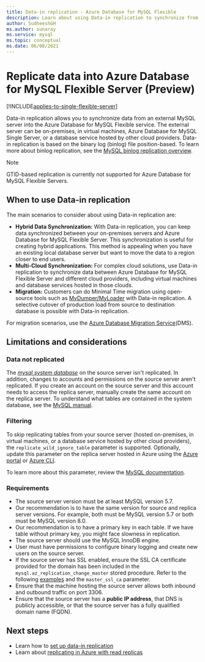```yaml
---
title: Data-in replication - Azure Database for MySQL Flexible
description: Learn about using Data-in replication to synchronize from an external server into the Azure Database for MySQL Flexible service.
author: SudheeshGH
ms.author: sunaray
ms.service: mysql
ms.topic: conceptual
ms.date: 06/08/2021
---
```


# Replicate data into Azure Database for MySQL Flexible  Server (Preview)

[!INCLUDE[applies-to-single-flexible-server](includes/applies-to-single-flexible-server.md)]

Data-in replication allows you to synchronize data from an external MySQL server into the Azure Database for MySQL Flexible service. The external server can be on-premises, in virtual machines, Azure Database for MySQL Single Server, or a database service hosted by other cloud providers. Data-in replication is based on the binary log (binlog) file position-based. To learn more about binlog replication, see the [MySQL binlog replication overview](https://dev.mysql.com/doc/refman/5.7/en/binlog-replication-configuration-overview.html).

> [!Note]
> GTID-based replication is currently not supported for Azure Database for MySQL Flexible Servers. 

## When to use Data-in replication

The main scenarios to consider about using Data-in replication are:

- **Hybrid Data Synchronization:** With Data-in replication, you can keep data synchronized between your on-premises servers and Azure Database for MySQL Flexible Server. This synchronization is useful for creating hybrid applications. This method is appealing when you have an existing local database server but want to move the data to a region closer to end users.
- **Multi-Cloud Synchronization:** For complex cloud solutions, use Data-in replication to synchronize data between Azure Database for MySQL Flexible Server and different cloud providers, including virtual machines and database services hosted in those clouds.
- **Migration:** Customers can do Minimal Time migration using open-source tools such as [MyDumper/MyLoader](https://centminmod.com/mydumper.html) with Data-in replication. A selective cutover of production load from source to destination database is possible with Data-in replication. 

For migration scenarios, use the [Azure Database Migration Service](https://azure.microsoft.com/services/database-migration/)(DMS).

## Limitations and considerations

### Data not replicated

The [*mysql system database*](https://dev.mysql.com/doc/refman/5.7/en/system-schema.html) on the source server isn't replicated. In addition, changes to accounts and permissions on the source server aren't replicated. If you create an account on the source server and this account needs to access the replica server, manually create the same account on the replica server. To understand what tables are contained in the system database, see the [MySQL manual](https://dev.mysql.com/doc/refman/5.7/en/system-schema.html).

### Filtering

To skip replicating tables from your source server (hosted on-premises, in virtual machines, or a database service hosted by other cloud providers), the `replicate_wild_ignore_table` parameter is supported. Optionally, update this parameter on the replica server hosted in Azure using the [Azure portal](how-to-configure-server-parameters-portal.md) or [Azure CLI](how-to-configure-server-parameters-cli.md).

To learn more about this parameter, review the [MySQL documentation](https://dev.mysql.com/doc/refman/8.0/en/replication-options-replica.html#option_mysqld_replicate-wild-ignore-table).

### Requirements

- The source server version must be at least MySQL version 5.7.
- Our recommendation is to have the same version for source and replica server versions. For example, both must be MySQL version 5.7 or both must be MySQL version 8.0.
- Our recommendation is to have a primary key in each table. If we have table without primary key, you might face slowness in replication.
- The source server should use the MySQL InnoDB engine.
- User must have permissions to configure binary logging and create new users on the source server.
- If the source server has SSL enabled, ensure the SSL CA certificate provided for the domain has been included in the `mysql.az_replication_change_master` stored procedure. Refer to the following [examples](./how-to-data-in-replication.md#link-source-and-replica-servers-to-start-data-in-replication) and the `master_ssl_ca` parameter.
- Ensure that the machine hosting the source server allows both inbound and outbound traffic on port 3306.
- Ensure that the source server has a **public IP address**, that DNS is publicly accessible, or that the source server has a fully qualified domain name (FQDN).

## Next steps

- Learn how to [set up data-in replication](how-to-data-in-replication.md)
- Learn about [replicating in Azure with read replicas](concepts-read-replicas.md)
